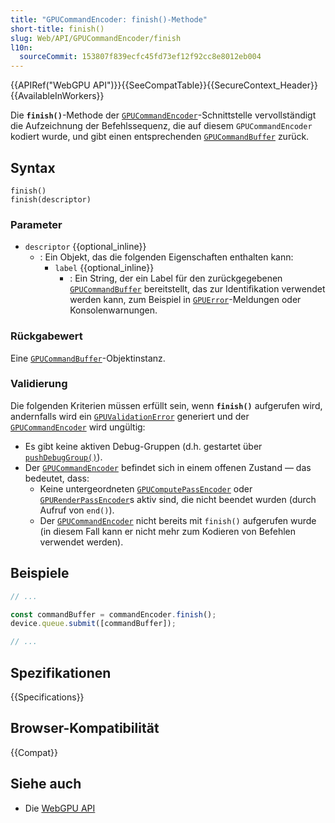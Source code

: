 ```yaml
---
title: "GPUCommandEncoder: finish()-Methode"
short-title: finish()
slug: Web/API/GPUCommandEncoder/finish
l10n:
  sourceCommit: 153807f839ecfc45fd73ef12f92cc8e8012eb004
---
```


{{APIRef("WebGPU API")}}{{SeeCompatTable}}{{SecureContext_Header}}{{AvailableInWorkers}}

Die **`finish()`**-Methode der [`GPUCommandEncoder`](/de/docs/Web/API/GPUCommandEncoder)-Schnittstelle vervollständigt die Aufzeichnung der Befehlssequenz, die auf diesem `GPUCommandEncoder` kodiert wurde, und gibt einen entsprechenden [`GPUCommandBuffer`](/de/docs/Web/API/GPUCommandBuffer) zurück.

## Syntax

```js-nolint
finish()
finish(descriptor)
```

### Parameter

- `descriptor` {{optional_inline}}
  - : Ein Objekt, das die folgenden Eigenschaften enthalten kann:
    - `label` {{optional_inline}}
      - : Ein String, der ein Label für den zurückgegebenen [`GPUCommandBuffer`](/de/docs/Web/API/GPUCommandBuffer) bereitstellt, das zur Identifikation verwendet werden kann, zum Beispiel in [`GPUError`](/de/docs/Web/API/GPUError)-Meldungen oder Konsolenwarnungen.

### Rückgabewert

Eine [`GPUCommandBuffer`](/de/docs/Web/API/GPUCommandBuffer)-Objektinstanz.

### Validierung

Die folgenden Kriterien müssen erfüllt sein, wenn **`finish()`** aufgerufen wird, andernfalls wird ein [`GPUValidationError`](/de/docs/Web/API/GPUValidationError) generiert und der [`GPUCommandEncoder`](/de/docs/Web/API/GPUCommandEncoder) wird ungültig:

- Es gibt keine aktiven Debug-Gruppen (d.h. gestartet über [`pushDebugGroup()`](/de/docs/Web/API/GPUCommandEncoder/pushDebugGroup)).
- Der [`GPUCommandEncoder`](/de/docs/Web/API/GPUCommandEncoder) befindet sich in einem offenen Zustand — das bedeutet, dass:
  - Keine untergeordneten [`GPUComputePassEncoder`](/de/docs/Web/API/GPUComputePassEncoder) oder [`GPURenderPassEncoder`](/de/docs/Web/API/GPURenderPassEncoder)s aktiv sind, die nicht beendet wurden (durch Aufruf von `end()`).
  - Der [`GPUCommandEncoder`](/de/docs/Web/API/GPUCommandEncoder) nicht bereits mit `finish()` aufgerufen wurde (in diesem Fall kann er nicht mehr zum Kodieren von Befehlen verwendet werden).

## Beispiele

```js
// ...

const commandBuffer = commandEncoder.finish();
device.queue.submit([commandBuffer]);

// ...
```

## Spezifikationen

{{Specifications}}

## Browser-Kompatibilität

{{Compat}}

## Siehe auch

- Die [WebGPU API](/de/docs/Web/API/WebGPU_API)
